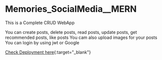 ﻿# Memories_SocialMedia__MERN

This is a Complete CRUD WebApp

You can create posts, delete posts, read posts, update posts, get recommended posts, like posts
You cam also upload images for your posts
You can login by using jwt or Google 

[Check Deployment here](https://gaven-memories-social-media-mern.vercel.app/ ){:target="_blank"} 
